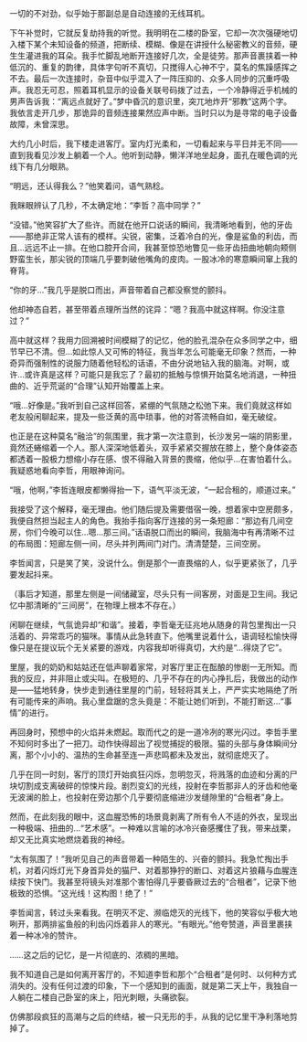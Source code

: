 一切的不对劲，似乎始于那副总是自动连接的无线耳机。

下午补觉时，它就反复劫持我的听觉。我明明在二楼的卧室，它却一次次强硬地切入楼下某个未知设备的频道，把断续、模糊、像是在讲授什么秘密教义的音频，硬生生灌进我的耳朵。我手忙脚乱地断开连接好几次，全是徒劳。那声音裹挟着一种低沉的、重复的韵律，具体字句听不真切，只搅得人心神不宁，莫名的焦躁感挥之不去。最后一次连接时，杂音中似乎混入了一阵压抑的、众多人同步的沉重呼吸声。我忍无可忍，照着耳机显示的设备关联号码拨了过去，一个冷静得近乎机械的男声告诉我：“离远点就好了。”梦中昏沉的意识里，突兀地炸开“邪教”这两个字。我依言走开几步，那诡异的音频连接果然应声中断。当时只以为是寻常的电子设备故障，未曾深思。

大约几小时后，我下楼走进客厅。室内灯光柔和，一切看起来与平日并无不同——直到我看见沙发上躺着一个人。他听到动静，懒洋洋地坐起身，面孔在暖色调的光线下有几分眼熟。

“明远，还认得我么？”他笑着问，语气熟稔。

我眯眼辨认了几秒，不太确定地：“李哲？高中同学？”

“没错。”他笑容扩大了些许。而就在他开口说话的瞬间，我清晰地看到，他的牙齿——那绝非正常人该有的模样。尖锐，密集，泛着冷白的光，像是鲨鱼的利齿，而且…远远不止一排。在他口腔开合间，我甚至惊恐地瞥见一些牙齿扭曲地朝向颊侧野蛮生长，那尖锐的顶端几乎要刺破他嘴角的皮肉。一股冰冷的寒意瞬间窜上我的脊背。

“你的牙…”我几乎是脱口而出，声音带着自己都没察觉的颤抖。

他却神态自若，甚至带着点理所当然的诧异：“嗯？我高中就这样啊。你没注意过？”

高中就这样？我用力回溯被时间模糊了的记忆，他的脸孔混杂在众多同学之中，细节早已不清。但…如此惊人又可怖的特征，我当年怎么可能毫无印象？然而，一种奇异而强制性的说服力随着他轻松的话语，不由分说地钻入我的脑海。对啊，或许…或许真是这样？可能只是我忘了？最初的抵触与惊惧开始莫名地消退，一种扭曲的、近乎荒诞的“合理”认知开始覆盖上来。

“哦…好像是。”我听到自己这样回答，紧绷的气氛随之松弛下来。我们竟就这样如老友般闲聊起来，提及一些泛黄的高中琐事，他的对答流畅自如，毫无破绽。

也正是在这种莫名“融洽”的氛围里，我才第一次注意到，长沙发另一端的阴影里，竟然还蜷缩着一个人。那人深深地低着头，双手紧紧交握放在膝上，整个身体姿态都透着一股极力想缩小存在感、恨不得融入背景的畏缩，他似乎…在害怕着什么。我疑惑地看向李哲，用眼神询问。

“哦，他啊，”李哲连眼皮都懒得抬一下，语气平淡无波，“一起合租的，顺道过来。”

我接受了这个解释，毫无理由。他们随后提及需要借宿一晚，想着家中空房颇多，我便自然担当起主人的角色。我抬手指向客厅连接的另一条短廊：“那边有几间空房，你们今晚可以住…嗯…那三间。”话语脱口而出的瞬间，我脑海中有再清晰不过的布局图：短廊左侧一间，尽头并列两间门对门。清清楚楚，三间空房。

李哲闻言，只是笑了笑，没说什么。倒是那个一直畏缩的人，似乎更紧张了，几乎要发起抖来。

（事后才知道，那里左侧是一间储藏室，尽头只有一间客房，对面是卫生间。我记忆中那清晰的“三间房”，在物理上根本不存在。）

闲聊在继续，气氛诡异却“和谐”。接着，李哲毫无征兆地从随身的背包里掏出一只活着的、异常乖巧的猫咪。事情从此急转直下。他嘴里说着什么，语调轻松愉快得像只是在提议玩个无关紧要的游戏，内容我却听得真切，大约是“…得烧了它”。

里屋，我的奶奶和姑姑还在低声聊着家常，对客厅里正在酝酿的惨剧一无所知。而我的反应，并非阻止或尖叫。在极短的、几乎不存在的内心挣扎后，我做出的动作是——猛地转身，快步走到通往里屋的门前，轻轻将其关上，严严实实地隔绝了所有可能传来的声响。我心里盘踞的念头竟是：不能让她们听到，不能打断这…“事情”的进行。

再回身时，预想中的火焰并未燃起。取而代之的是一道冷冽的寒光闪过。李哲手里不知何时多出了一把刀。动作快得超出了视觉捕捉的极限。猫的头部与身体瞬间分离，那个小小的、温热的生命甚至连一声悲鸣都未及发出，就彻底熄灭了。

几乎在同一时刻，客厅的顶灯开始疯狂闪烁，忽明忽灭，将溅落的血迹和分离的尸块切割成支离破碎的惊悚片段。剧烈变幻的光线，投射在李哲那非人的牙齿和他毫无波澜的脸上，也投射在旁边那个几乎要彻底缩进沙发缝隙里的“合租者”身上。

然而，在此刻我的眼中，这血腥恐怖的场景竟剥离了所有令人不适的外衣，呈现出一种极端、扭曲的…“艺术感”。一种难以言喻的冰冷兴奋感攫住了我，带来战栗，却又无比真实地燃烧着我的神经。

“太有氛围了！”我听见自己的声音带着一种陌生的、兴奋的颤抖。我急忙掏出手机，对着闪烁灯光下身首异处的猫尸、对着那狰狞的断口、对着这片狼藉与血腥连续按下快门。我甚至将镜头对准那个害怕得几乎要昏厥过去的“合租者”，记录下他极致的恐惧。“这光线！这构图！绝了！”

李哲闻言，转过头来看我。在明灭不定、濒临熄灭的光线下，他的笑容似乎极大地咧开，那两排鲨鱼般的利齿闪烁着非人的寒光。“有眼光。”他夸赞道，声音里裹挟着一种冰冷的赞许。

……这之后的记忆，是一片彻底的、浓稠的黑暗。

我不知道自己是如何离开客厅的，不知道李哲和那个“合租者”是何时、以何种方式消失的。没有任何过渡的印象，下一个感知到的画面，就是第二天上午，我独自一人躺在二楼自己卧室的床上，阳光刺眼，头痛欲裂。

仿佛那段疯狂的高潮与之后的终结，被一只无形的手，从我的记忆里干净利落地剪掉了。
